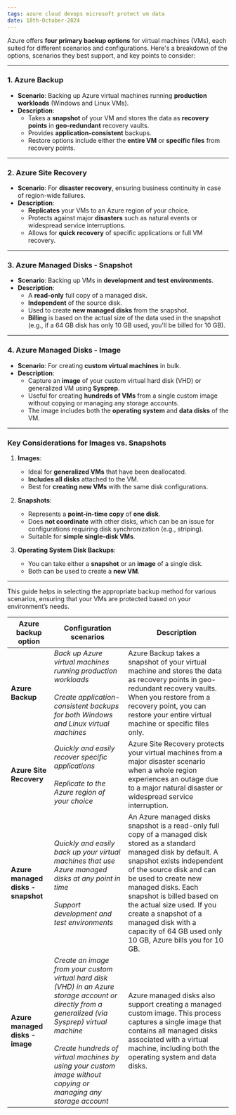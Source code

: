 ```yaml
---
tags: azure cloud devops microsoft protect vm data
date: 18th-October-2024
---
```


Azure offers **four primary backup options** for virtual machines (VMs), each suited for different scenarios and configurations. Here's a breakdown of the options, scenarios they best support, and key points to consider:

---

### **1. Azure Backup**

- **Scenario**: Backing up Azure virtual machines running **production workloads** (Windows and Linux VMs).
- **Description**:
    - Takes a **snapshot** of your VM and stores the data as **recovery points** in **geo-redundant** recovery vaults.
    - Provides **application-consistent** backups.
    - Restore options include either the **entire VM** or **specific files** from recovery points.

---

### **2. Azure Site Recovery**

- **Scenario**: For **disaster recovery**, ensuring business continuity in case of region-wide failures.
- **Description**:
    - **Replicates** your VMs to an Azure region of your choice.
    - Protects against major **disasters** such as natural events or widespread service interruptions.
    - Allows for **quick recovery** of specific applications or full VM recovery.

---

### **3. Azure Managed Disks - Snapshot**

- **Scenario**: Backing up VMs in **development and test environments**.
- **Description**:
    - A **read-only** full copy of a managed disk.
    - **Independent** of the source disk.
    - Used to create **new managed disks** from the snapshot.
    - **Billing** is based on the actual size of the data used in the snapshot (e.g., if a 64 GB disk has only 10 GB used, you'll be billed for 10 GB).

---

### **4. Azure Managed Disks - Image**

- **Scenario**: For creating **custom virtual machines** in bulk.
- **Description**:
    - Capture an **image** of your custom virtual hard disk (VHD) or generalized VM using **Sysprep**.
    - Useful for creating **hundreds of VMs** from a single custom image without copying or managing any storage accounts.
    - The image includes both the **operating system** and **data disks** of the VM.

---

### **Key Considerations for Images vs. Snapshots**

1. **Images**:
    
    - Ideal for **generalized VMs** that have been deallocated.
    - **Includes all disks** attached to the VM.
    - Best for **creating new VMs** with the same disk configurations.
2. **Snapshots**:
    
    - Represents a **point-in-time copy** of **one disk**.
    - Does **not coordinate** with other disks, which can be an issue for configurations requiring disk synchronization (e.g., striping).
    - Suitable for **simple single-disk VMs**.
3. **Operating System Disk Backups**:
    
    - You can take either a **snapshot** or an **image** of a single disk.
    - Both can be used to create a **new VM**.

---

This guide helps in selecting the appropriate backup method for various scenarios, ensuring that your VMs are protected based on your environment’s needs.

|**Azure backup option**|**Configuration scenarios**|**Description**|
|---|---|---|
|**Azure Backup**|_Back up Azure virtual machines running production workloads_  <br>  <br>_Create application-consistent backups for both Windows and Linux virtual machines_|Azure Backup takes a snapshot of your virtual machine and stores the data as recovery points in geo-redundant recovery vaults. When you restore from a recovery point, you can restore your entire virtual machine or specific files only.|
|**Azure Site Recovery**|_Quickly and easily recover specific applications_  <br>  <br>_Replicate to the Azure region of your choice_|Azure Site Recovery protects your virtual machines from a major disaster scenario when a whole region experiences an outage due to a major natural disaster or widespread service interruption.|
|**Azure managed disks - snapshot**|_Quickly and easily back up your virtual machines that use Azure managed disks at any point in time_  <br>  <br>_Support development and test environments_|An Azure managed disks snapshot is a read-only full copy of a managed disk stored as a standard managed disk by default. A snapshot exists independent of the source disk and can be used to create new managed disks. Each snapshot is billed based on the actual size used. If you create a snapshot of a managed disk with a capacity of 64 GB used only 10 GB, Azure bills you for 10 GB.|
|**Azure managed disks - image**|_Create an image from your custom virtual hard disk (VHD) in an Azure storage account or directly from a generalized (via Sysprep) virtual machine_  <br>  <br>_Create hundreds of virtual machines by using your custom image without copying or managing any storage account_|Azure managed disks also support creating a managed custom image. This process captures a single image that contains all managed disks associated with a virtual machine, including both the operating system and data disks.|
